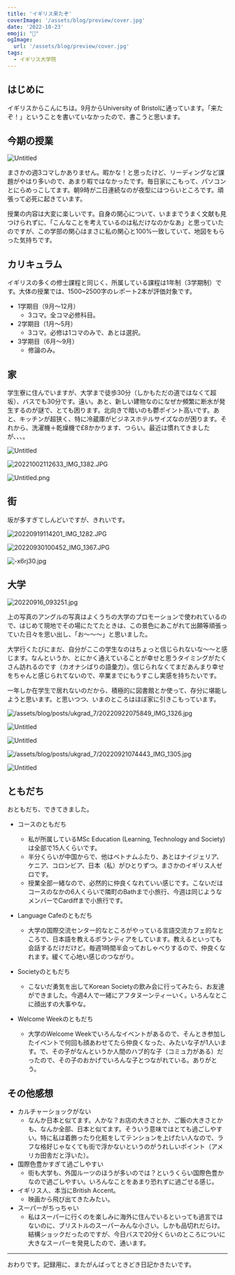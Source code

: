 ```yaml
---
title: 'イギリス来たぞ'
coverImage: '/assets/blog/preview/cover.jpg'
date: '2022-10-23'
emoji: "🛬"
ogImage:
  url: '/assets/blog/preview/cover.jpg'
tags:
  - イギリス大学院
---
```

## はじめに

イギリスからこんにちは。9月からUniversity of Bristolに通っています。「来たぞ！」ということを書いていなかったので、書こうと思います。

## 今期の授業

![Untitled](/assets/blog/posts/ukgrad_7/1.png)

まさかの週3コマしかありません。暇かな！と思ったけど、リーディングなど課題がやはり多いので、あまり暇ではなかったです。毎日家にこもって、パソコンとにらめっこしてます。朝9時が二日連続なのが夜型にはつらいところです。頑張って必死に起きています。

授業の内容は大変に楽しいです。自身の関心について、いままでうまく文献も見つけられずに、「こんなことを考えているのは私だけなのかなあ」と思っていたのですが、この学部の関心はまさに私の関心と100%一致していて、地図をもらった気持ちです。


## カリキュラム

イギリスの多くの修士課程と同じく、所属している課程は1年制（3学期制）です。大体の授業では、1500~2500字のレポート2本が評価対象です。

- 1学期目（9月～12月）
   - 3コマ。全コマ必修科目。
- 2学期目（1月～5月）
   - 3コマ。必修は1コマのみで、あとは選択。
- 3学期目（6月～9月）
   - 修論のみ。


## 家

学生寮に住んでいますが、大学まで徒歩30分（しかもただの道ではなくて超坂）、バスでも30分です。遠い。あと、新しい建物なのになぜか頻繁に断水が発生するのが謎で、とても困ります。北向きで暗いのも鬱ポイント高いです。あと、キッチンが超狭く、特に冷蔵庫がビジネスホテルサイズなのが困ります。それから、洗濯機＋乾燥機で£8かかります、つらい。最近は慣れてきましたが、、、。

![Untitled](/assets/blog/posts/ukgrad_7/2.png)

![20221002112633_IMG_1382.JPG](/assets/blog/posts/ukgrad_7/20221002112633_IMG_1382.jpg)

![Untitled.png](/assets/blog/posts/ukgrad_7/Untitled2.png)


## 街

坂が多すぎてしんどいですが、きれいです。

![20220919114201_IMG_1282.JPG](/assets/blog/posts/ukgrad_7/20220919114201_IMG_1282.jpg)

![20220930100452_IMG_1367.JPG](/assets/blog/posts/ukgrad_7/20220930100452_IMG_1367.jpg)

![-x6rj30.jpg](/assets/blog/posts/ukgrad_7/-x6rj30.jpg)


## 大学

![20220916_093251.jpg](/assets/blog/posts/ukgrad_7/20220916_093251.jpg)

上の写真のアングルの写真はよくうちの大学のプロモーションで使われているので、はじめて現地でその場にたてたときは、この景色にあこがれて出願等頑張っていた日々を思い出し、「お～～～」と思いました。

大学行くたびにまだ、自分がここの学生なのはちょっと信じられないな～～と感じます。なんというか、とにかく通えていることが幸せと思うタイミングがたくさん訪れるのです（カオナシばりの語彙力）。信じられなくてまだあんまり幸せをちゃんと感じられてないので、卒業までにもうすこし実感を持ちたいです。

一年しか在学生で居れないのだから、積極的に図書館とか使って、存分に堪能しようと思います。と思いつつ、いまのところはほぼ家に引きこもっています。

![/assets/blog/posts/ukgrad_7/20220922075849_IMG_1326.jpg](/assets/blog/posts/ukgrad_7/20220922075849_IMG_1326.jpg)

![Untitled](/assets/blog/posts/ukgrad_7/Untitled3.png)

![Untitled](/assets/blog/posts/ukgrad_7/Untitled4.png)

![/assets/blog/posts/ukgrad_7/20220921074443_IMG_1305.jpg](/assets/blog/posts/ukgrad_7/20220921074443_IMG_1305.jpg)

![Untitled](/assets/blog/posts/ukgrad_7/Untitled5.png)


## ともだち

おともだち、できてきました。

- コースのともだち
   - 私が所属しているMSc Education (Learning, Technology and Society)は全部で15人くらいです。
   - 半分くらいが中国からで、他はベトナムふたり、あとはナイジェリア、ケニア、コロンビア、日本（私）がひとりずつ。まさかのイギリス人ゼロです。
   - 授業全部一緒なので、必然的に仲良くなれていい感じです。こないだはコースのなかの6人くらいで隣町のBathまで小旅行、今週は同じようなメンバーでCardiffまで小旅行です。

- Language Cafeのともだち
   - 大学の国際交流センター的なところがやっている言語交流カフェ的なところで、日本語を教えるボランティアをしています。教えるといっても会話するだけだけど。毎週1時間半会っておしゃべりするので、仲良くなれます。緩くて心地い感じのつながり。

- Societyのともだち
   - こないだ勇気を出してKorean Societyの飲み会に行ってみたら、お友達ができました。今週4人で一緒にアフタヌーンティーいく。いろんなとこに顔出すの大事やな。

- Welcome Weekのともだち
   - 大学のWelcome Weekでいろんなイベントがあるので、そんとき参加したイベントで何回も顔あわせてたら仲良くなった、みたいな子が1人います。で、その子がなんというか人間のハブ的な子（コミュ力がある）だったので、その子のおかげでいろんな子とつながれている。ありがとう。


## その他感想

- カルチャーショックがない
   - なんか日本と似てます。人かな？お店の大きさとか、ご飯の大きさとかも、なんか全部、日本と似てます。そういう意味ではとても過ごしやすい。特に私は着飾ったり化粧をしてテンションを上げたい人なので、ラフな格好じゃなくても街で浮かないというのがうれしいポイント（アメリカ田舎だと浮いた）。
- 国際色豊かすぎて過ごしやすい
   - 街も大学も、外国ルーツのほうが多いのでは？というくらい国際色豊かなので過ごしやすい。いろんなことをあまり恐れずに過ごせる感じ。
- イギリス人、本当にBritish Accent。
   - 映画から飛び出てきたみたい。
- スーパーがちっちゃい
   - 私はスーパーに行くのを楽しみに海外に住んでいるといっても過言ではないのに、ブリストルのスーパーみんな小さい。しかも品切れだらけ。結構ショックだったのですが、今日バスで20分くらいのところについに大きなスーパーを発見したので、通います。

-----

おわりです。記録用に、またがんばってときどき日記かきたいです。